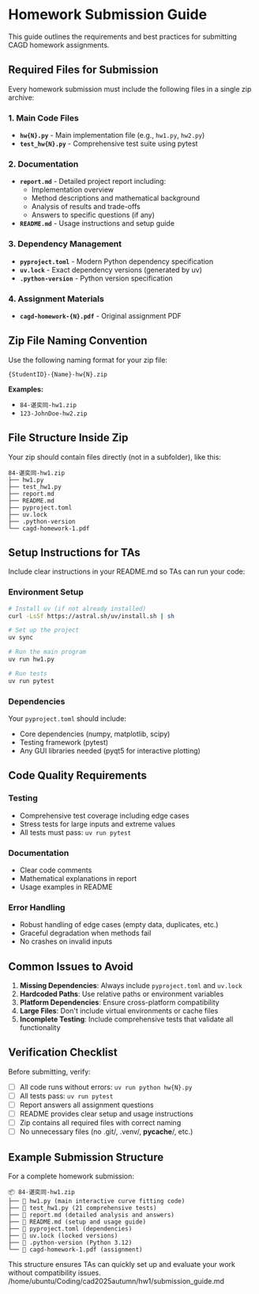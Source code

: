 # Homework Submission Guide

This guide outlines the requirements and best practices for submitting CAGD homework assignments.

## Required Files for Submission

Every homework submission must include the following files in a single zip archive:

### 1. Main Code Files
- **`hw{N}.py`** - Main implementation file (e.g., `hw1.py`, `hw2.py`)
- **`test_hw{N}.py`** - Comprehensive test suite using pytest

### 2. Documentation
- **`report.md`** - Detailed project report including:
  - Implementation overview
  - Method descriptions and mathematical background
  - Analysis of results and trade-offs
  - Answers to specific questions (if any)
- **`README.md`** - Usage instructions and setup guide

### 3. Dependency Management
- **`pyproject.toml`** - Modern Python dependency specification
- **`uv.lock`** - Exact dependency versions (generated by uv)
- **`.python-version`** - Python version specification

### 4. Assignment Materials
- **`cagd-homework-{N}.pdf`** - Original assignment PDF

## Zip File Naming Convention

Use the following naming format for your zip file:
```
{StudentID}-{Name}-hw{N}.zip
```

**Examples:**
- `84-谌奕同-hw1.zip`
- `123-JohnDoe-hw2.zip`

## File Structure Inside Zip

Your zip should contain files directly (not in a subfolder), like this:

```
84-谌奕同-hw1.zip
├── hw1.py
├── test_hw1.py
├── report.md
├── README.md
├── pyproject.toml
├── uv.lock
├── .python-version
└── cagd-homework-1.pdf
```

## Setup Instructions for TAs

Include clear instructions in your README.md so TAs can run your code:

### Environment Setup
```bash
# Install uv (if not already installed)
curl -LsSf https://astral.sh/uv/install.sh | sh

# Set up the project
uv sync

# Run the main program
uv run hw1.py

# Run tests
uv run pytest
```

### Dependencies
Your `pyproject.toml` should include:
- Core dependencies (numpy, matplotlib, scipy)
- Testing framework (pytest)
- Any GUI libraries needed (pyqt5 for interactive plotting)

## Code Quality Requirements

### Testing
- Comprehensive test coverage including edge cases
- Stress tests for large inputs and extreme values
- All tests must pass: `uv run pytest`

### Documentation
- Clear code comments
- Mathematical explanations in report
- Usage examples in README

### Error Handling
- Robust handling of edge cases (empty data, duplicates, etc.)
- Graceful degradation when methods fail
- No crashes on invalid inputs

## Common Issues to Avoid

1. **Missing Dependencies**: Always include `pyproject.toml` and `uv.lock`
2. **Hardcoded Paths**: Use relative paths or environment variables
3. **Platform Dependencies**: Ensure cross-platform compatibility
4. **Large Files**: Don't include virtual environments or cache files
5. **Incomplete Testing**: Include comprehensive tests that validate all functionality

## Verification Checklist

Before submitting, verify:

- [ ] All code runs without errors: `uv run python hw{N}.py`
- [ ] All tests pass: `uv run pytest`
- [ ] Report answers all assignment questions
- [ ] README provides clear setup and usage instructions
- [ ] Zip contains all required files with correct naming
- [ ] No unnecessary files (no .git/, .venv/, __pycache__/, etc.)

## Example Submission Structure

For a complete homework submission:

```
📦 84-谌奕同-hw1.zip
├── 📄 hw1.py (main interactive curve fitting code)
├── 📄 test_hw1.py (21 comprehensive tests)
├── 📄 report.md (detailed analysis and answers)
├── 📄 README.md (setup and usage guide)
├── 📄 pyproject.toml (dependencies)
├── 📄 uv.lock (locked versions)
├── 📄 .python-version (Python 3.12)
└── 📄 cagd-homework-1.pdf (assignment)
```

This structure ensures TAs can quickly set up and evaluate your work without compatibility issues.</content>
<parameter name="filePath">/home/ubuntu/Coding/cad2025autumn/hw1/submission_guide.md